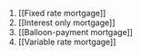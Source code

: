 1. [[Fixed rate mortgage]]
2. [[Interest only mortgage]]
3. [[Balloon-payment mortgage]]
4. [[Variable rate mortgage]]